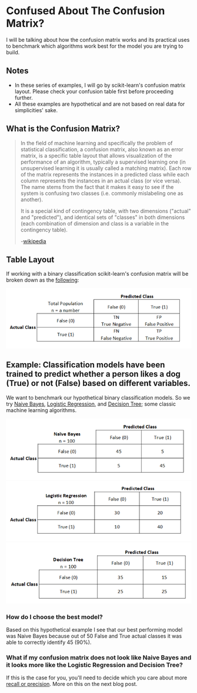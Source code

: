 # Confused About The Confusion Matrix?
I will be talking about how the confusion matrix works and its practical uses to benchmark which algorithms work best for the model you are trying to build.

## Notes
 - In these series of examples, I will go by scikit-learn's confusion matrix layout. Please check your confusion table first before proceeding further.
 - All these examples are hypothetical and are not based on real data for simplicities' sake.

## What is the Confusion Matrix?
>In the field of machine learning and specifically the problem of statistical classification, a confusion matrix, also known as an error matrix, is a specific table layout that allows visualization of the performance of an algorithm, typically a supervised learning one (in unsupervised learning it is usually called a matching matrix). Each row of the matrix represents the instances in a predicted class while each column represents the instances in an actual class (or vice versa). The name stems from the fact that it makes it easy to see if the system is confusing two classes (i.e. commonly mislabeling one as another).
>
>It is a special kind of contingency table, with two dimensions ("actual" and "predicted"), and identical sets of "classes" in both dimensions (each combination of dimension and class is a variable in the contingency table).
>
> -[wikipedia](https://en.wikipedia.org/wiki/Confusion_matrix)

## Table Layout
If working with a binary classification scikit-learn's confusion matrix will be broken down as the [following](https://scikit-learn.org/stable/modules/generated/sklearn.metrics.confusion_matrix.html): 

![Confusion Matrix Legend](images/confusion_matrix_example_legend.png)

## Example: Classification models have been trained to predict whether a person likes a dog (True) or not (False) based on different variables.
We want to benchmark our hypothetical binary classification models. So we try [Naive Bayes](https://en.wikipedia.org/wiki/Naive_Bayes_classifier), [Logistic Regression](https://en.wikipedia.org/wiki/Logistic_regression), and [Decision Tree](https://en.wikipedia.org/wiki/Decision_tree_learning); some classic machine learning algorithms.

![Naive Bayes](images/naive_bayes_cf.png)
![Logistic Regression](images/logistic_regression_cf.png)
![Decision Tree](images/decision_tree_cf.png)

### How do I choose the best model?
Based on this hypothetical example I see that our best performing model was Naive Bayes because out of 50 False and True actual classes it was able to correctly identify 45 (90%).

### What if my confusion matrix does not look like Naive Bayes and it looks more like the Logistic Regression and Decision Tree?
If this is the case for you, you'll need to decide which you care about more [recall or precision](https://en.wikipedia.org/wiki/Precision_and_recall). More on this on the next blog post.